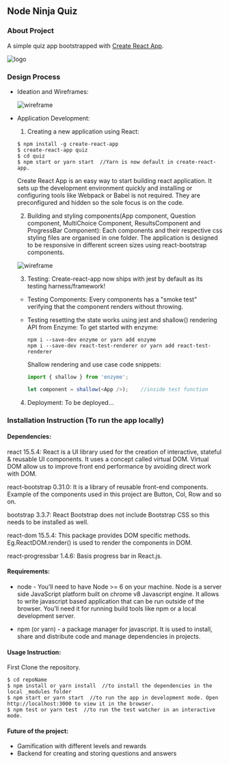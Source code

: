 ## Node Ninja Quiz
### About Project
  A simple quiz app bootstrapped with [Create React App](https://github.com/facebookincubator/create-react-app).

  ![logo](http://res.cloudinary.com/dihqhbf9i/image/upload/c_thumb,w_337/v1495064879/Blackbird_rvfnin.png)

### Design Process
* Ideation and Wireframes:

  ![wireframe](http://res.cloudinary.com/dihqhbf9i/image/upload/v1495249141/node_ninja_quiz_c37rry.png)

* Application Development:
  1. Creating a new application using React:
  ```
  $ npm install -g create-react-app
  $ create-react-app quiz
  $ cd quiz
  $ npm start or yarn start  //Yarn is now default in create-react-app.
  ```
  Create React App is an easy way to start building react application. It sets up the development environment quickly and installing or configuring tools like Webpack or Babel is not required. They are preconfigured and hidden so the sole focus is on the code.

  2. Building and styling components(App component, Question component, MultiChoice Component, ResultsComponent and ProgressBar Component):
  Each components and their respective css styling files are organised in one folder. The application is designed to be responsive in different screen sizes using react-bootstrap components.

    ![wireframe](http://res.cloudinary.com/dihqhbf9i/image/upload/c_thumb,w_430/v1495243443/Screen_Shot_2017-05-20_at_11.22.21_am_qxvrm5.png)

  3. Testing:
  Create-react-app now ships with jest by default as its testing harness/framework!

  * Testing Components:
    Every components has a "smoke test" verifying that the component renders without throwing.

  * Testing resetting the state works using jest and shallow() rendering API from Enzyme:
    To get started with enzyme:
    ```
    npm i --save-dev enzyme or yarn add enzyme
    npm i --save-dev react-test-renderer or yarn add react-test-renderer
    ```
    Shallow rendering and use case code snippets:
    ```JavaScript
    import { shallow } from 'enzyme';
    ```
    ```JavaScript
    let component = shallow(<App />);    //inside test function
    ```
  4. Deployment:
    To be deployed...

### Installation Instruction (To run the app locally)
#### Dependencies:
  react 15.5.4: React is a UI library used for the creation of interactive, stateful & reusable UI components. It uses a concept called virtual DOM. Virtual DOM allow us to improve front end performance by avoiding direct work with DOM.

  react-bootstrap 0.31.0: It is a library of reusable front-end components. Example of the components used in this project are Button, Col, Row and so on.

  bootstrap 3.3.7: React Bootstrap does not include Bootstrap CSS so this needs to be installed as well.

  react-dom 15.5.4: This package provides DOM specific methods. Eg.ReactDOM.render() is used to render the components in DOM.

  react-progressbar 1.4.6: Basis progress bar in React.js.

#### Requirements:
  * node - You’ll need to have Node >= 6 on your machine. Node is a server side JavaScript platform built on chrome v8 Javascript engine. It allows to write javascript based application that can be run outside of the browser. You’ll need it for running build tools like npm or a local development server.

  * npm (or yarn) - a package manager for javascript. It is used to install, share and distribute code and manage dependencies in projects.

#### Usage Instruction:
  First Clone the repository.
  ```
  $ cd repoName
  $ npm install or yarn install  //to install the dependencies in the local _modules folder
  $ npm start or yarn start  //to run the app in development mode. Open http://localhost:3000 to view it in the browser.
  $ npm test or yarn test  //to run the test watcher in an interactive mode.
  ```

#### Future of the project:
  - Gamification with different levels and rewards
  - Backend for creating and storing questions and answers
